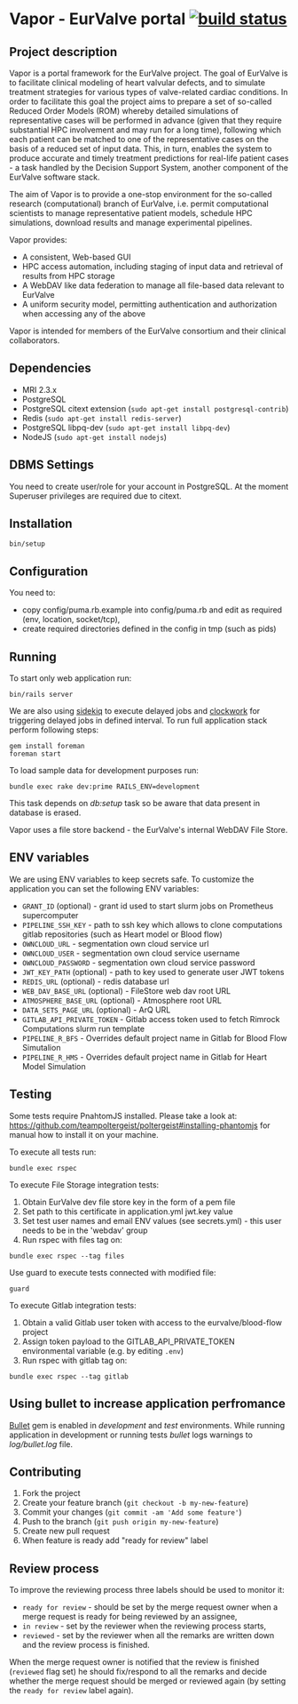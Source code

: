 # Vapor - EurValve portal [![build status](https://gitlab.com/eurvalve/vapor/badges/master/build.svg)](https://gitlab.com/eurvalve/vapor/commits/master)

## Project description

Vapor is a portal framework for the EurValve project. The goal of EurValve is to facilitate clinical modeling of heart
valvular defects, and to simulate treatment strategies for various types of valve-related cardiac conditions. In order
to facilitate this goal the project aims to prepare a set of so-called Reduced Order Models (ROM) whereby detailed
simulations of representative cases will be performed in advance (given that they require substantial HPC involvement
and may run for a long time), following which each patient can be matched to one of the representative cases on the
basis of a reduced set of input data. This, in turn, enables the system to produce accurate and timely treatment
predictions for real-life patient cases - a task handled by the Decision Support System, another component of the
EurValve software stack.

The aim of Vapor is to provide a one-stop environment for the so-called research (computational) branch of EurValve,
i.e. permit computational scientists to manage representative patient models, schedule HPC simulations, download
results and manage experimental pipelines.

Vapor provides:

  * A consistent, Web-based GUI
  * HPC access automation, including staging of input data and retrieval of results from HPC storage
  * A WebDAV like data federation to manage all file-based data relevant to EurValve
  * A uniform security model, permitting authentication and authorization when accessing any of the above


Vapor is intended for members of the EurValve consortium and their clinical collaborators.

## Dependencies

  * MRI 2.3.x
  * PostgreSQL
  * PostgreSQL citext extension (`sudo apt-get install postgresql-contrib`)
  * Redis (`sudo apt-get install redis-server`)
  * PostgreSQL libpq-dev (`sudo apt-get install libpq-dev`)
  * NodeJS (`sudo apt-get install nodejs`)

## DBMS Settings

You need to create user/role for your account in PostgreSQL.
At the moment Superuser privileges are required due to citext.

## Installation

```
bin/setup
```

## Configuration

You need to:
* copy config/puma.rb.example into config/puma.rb
and edit as required (env, location, socket/tcp),
* create required directories defined in the config in tmp (such as pids)

## Running

To start only web application run:
```
bin/rails server
```

We are also using [sidekiq](https://github.com/mperham/sidekiq) to execute
delayed jobs and [clockwork](https://github.com/tomykaira/clockworki) for
triggering delayed jobs in defined interval. To run full application stack
perform following steps:
```
gem install foreman
foreman start
```

To load sample data for development purposes run:
```
bundle exec rake dev:prime RAILS_ENV=development
```
This task depends on _db:setup_ task so be aware that data present in database is erased.

Vapor uses a file store backend - the EurValve's internal WebDAV File Store.

## ENV variables

We are using ENV variables to keep secrets safe. To customize the application
you can set the following ENV variables:

  * `GRANT_ID` (optional) - grant id used to start slurm jobs on Prometheus
    supercomputer
  * `PIPELINE_SSH_KEY` - path to ssh key which allows to clone computations
    gitlab repositories (such as Heart model or Blood flow)
  * `OWNCLOUD_URL` - segmentation own cloud service url
  * `OWNCLOUD_USER` - segmentation own cloud service username
  * `OWNCLOUD_PASSWORD` - segmentation own cloud service password
  * `JWT_KEY_PATH` (optional) - path to key used to generate user JWT tokens
  * `REDIS_URL` (optional) - redis database url
  * `WEB_DAV_BASE_URL` (optional) - FileStore web dav root URL
  * `ATMOSPHERE_BASE_URL` (optional) - Atmosphere root URL
  * `DATA_SETS_PAGE_URL` (optional) - ArQ URL
  * `GITLAB_API_PRIVATE_TOKEN` - Gitlab access token used to fetch Rimrock
    Computations slurm run template
  * `PIPELINE_R_BFS` - Overrides default project name in Gitlab for Blood Flow Simutalion
  * `PIPELINE_R_HMS` - Overrides default project name in Gitlab for Heart Model Simulation

## Testing

Some tests require PnahtomJS installed. Please take a look at:
https://github.com/teampoltergeist/poltergeist#installing-phantomjs for manual
how to install it on your machine.

To execute all tests run:

```
bundle exec rspec
```

To execute File Storage integration tests:
1. Obtain EurValve dev file store key in the form of a pem file
2. Set path to this certificate in application.yml jwt.key value
3. Set test user names and email ENV values (see secrets.yml) - this user needs to be in the 'webdav' group
4. Run rspec with files tag on:

```
bundle exec rspec --tag files
```

Use guard to execute tests connected with modified file:

```
guard
```

To execute Gitlab integration tests:
1. Obtain a valid Gitlab user token with access to the eurvalve/blood-flow project
2. Assign token payload to the GITLAB_API_PRIVATE_TOKEN environmental variable (e.g. by editing `.env`)
3. Run rspec with gitlab tag on:

```
bundle exec rspec --tag gitlab
```

## Using bullet to increase application perfromance
[Bullet](https://github.com/flyerhzm/bullet) gem is enabled in _development_ and _test_ environments.
While running application in development or running tests _bullet_ logs warnings to _log/bullet.log_ file.

## Contributing

1. Fork the project
2. Create your feature branch (`git checkout -b my-new-feature`)
3. Commit your changes (`git commit -am 'Add some feature'`)
4. Push to the branch (`git push origin my-new-feature`)
5. Create new pull request
6. When feature is ready add "ready for review" label

## Review process

To improve the reviewing process three labels should be used to monitor it:

  * `ready for review` - should be set by the merge request owner when a merge
request is ready for being reviewed by an assignee,
  * `in review` - set by the reviewer when the reviewing process starts,
  * `reviewed` - set by the reviewer when all the remarks are written down and
the review process is finished.

When the merge request owner is notified that the review is finished (`reviewed`
flag set) he should fix/respond to all the remarks and decide whether the merge
request should be merged or reviewed again (by setting the `ready for review`
label again).
